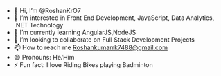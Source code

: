 - 👋 Hi, I’m @RoshanKrO7
- 👀 I’m interested in Front End Development, JavaScript, Data Analytics, .NET Technology
- 🌱 I’m currently learning AngularJS,NodeJS
- 💞️ I’m looking to collaborate on Full Stack Development Projects
- 📫 How to reach me Roshankumarrk7488@gmail.com
- 😄 Pronouns: He/Him
- ⚡ Fun fact: I love Riding Bikes playing Badminton

<!---
RoshanKrO7/RoshanKrO7 is a ✨ special ✨ repository because its `README.md` (this file) appears on your GitHub profile.
You can click the Preview link to take a look at your changes.
--->
